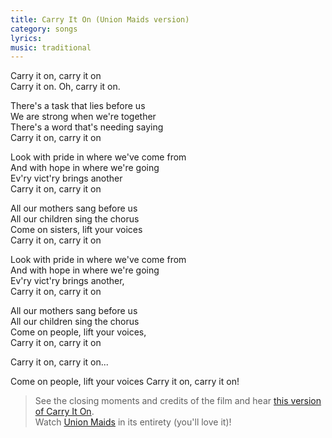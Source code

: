 ```yaml
--- 
title: Carry It On (Union Maids version)
category: songs
lyrics: 
music: traditional
---
```


Carry it on, carry it on  
Carry it on. Oh, carry it on.

There's a task that lies before us  
We are strong when we're together  
There's a word that's needing saying  
Carry it on, carry it on

Look with pride in where we've come from  
And with hope in where we're going  
Ev'ry vict'ry brings another  
Carry it on, carry it on

All our mothers sang before  us  
All our children sing the chorus  
Come on sisters, lift your voices  
Carry it on, carry it on

Look with pride in where we've come from  
And with hope in where we're going  
Ev'ry vict'ry brings another,  
Carry it on, carry it on

All our mothers sang before us  
All our children sing the chorus  
Come on people, lift your voices,  
Carry it on, carry it on

Carry it on, carry it on...

Come on people, lift your voices
Carry it on, carry it on!



> See the closing moments and credits of the film and hear [this version of Carry It On](https://youtu.be/74gvcvXlgnM?t=47m11s).  
Watch [Union Maids](https://youtu.be/74gvcvXlgnM) in its entirety (you'll love it)!

